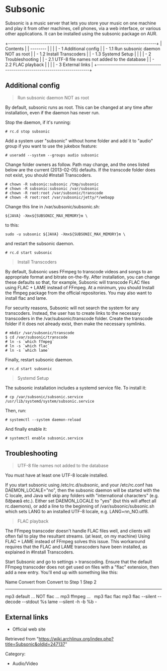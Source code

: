 Subsonic
========

Subsonic is a music server that lets you store your music on one machine
and play it from other machines, cell phones, via a web interface, or
various other applications. It can be installed using the subsonic
package on AUR.

+--------------------------------------------------------------------------+
| Contents                                                                 |
| --------                                                                 |
|                                                                          |
| -   1 Additional config                                                  |
|     -   1.1 Run subsonic daemon NOT as root                              |
|     -   1.2 Install Transcoders                                          |
|     -   1.3 Systemd Setup                                                |
|                                                                          |
| -   2 Troubleshooting                                                    |
|     -   2.1 UTF-8 file names not added to the database                   |
|     -   2.2 FLAC playback                                                |
|                                                                          |
| -   3 External links                                                     |
+--------------------------------------------------------------------------+

Additional config
-----------------

> Run subsonic daemon NOT as root

By default, subsonic runs as root. This can be changed at any time after
installation, even if the daemon has never run.

Stop the daemon, if it's running:

    # rc.d stop subsonic

Add a system user "subsonic" without home folder and add it to "audio"
group if you want to use the jukebox feature:

    # useradd --system --groups audio subsonic

Change folder owners as follow. Path may change, and the ones listed
below are the current (2013-02-05) defaults. If the transcode folder
does not exist, you should #Install Transcoders.

    # chown -R subsonic:subsonic /tmp/subsonic
    # chown -R subsonic:subsonic /var/subsonic
    # chown -R root:root /var/subsonic/transcode
    # chown -R root:root /var/subsonic/jetty/*/webapp

Change this line in /var/subsonic/subsonic.sh:

    ${JAVA} -Xmx${SUBSONIC_MAX_MEMORY}m \

to this:

    sudo -u subsonic ${JAVA} -Xmx${SUBSONIC_MAX_MEMORY}m \

and restart the subsonic daemon.

    # rc.d start subsonic

> Install Transcoders

By default, Subsonic uses FFmpeg to transcode videos and songs to an
appropriate format and bitrate on-the-fly. After installation, you can
change these defaults so that, for example, Subsonic will transcode FLAC
files using FLAC + LAME instead of FFmpeg. At a minimum, you should
Install the ffmpeg package from the official repositories. You may also
want to install flac and lame.

For security reasons, Subsonic will not search the system for any
transcoders. Instead, the user has to create links to the necessary
transcoders in the /var/subsonic/transcode folder. Create the transcode
folder if it does not already exist, then make the necessary symlinks.

    # mkdir /var/subsonic/transcode
    $ cd /var/subsonic/transcode
    # ln -s `which ffmpeg`
    # ln -s `which flac`
    # ln -s `which lame`

Finally, restart subsonic daemon.

    # rc.d start subsonic

> Systemd Setup

The subsonic installation includes a systemd service file. To install
it:

    # cp /var/subsonic/subsonic.service /usr/lib/systemd/system/subsonic.service

Then, run:

    # systemctl --system daemon-reload 

And finally enable it:

    # systemctl enable subsonic.service

Troubleshooting
---------------

> UTF-8 file names not added to the database

You must have at least one UTF-8 locale installed.

If you start subsonic using /etc/rc.d/subsonic, and your /etc/rc.conf
has DAEMON_LOCALE="no", then the subsonic daemon will be started with
the C locale, and Java will skip any folders with "international
characters" (e.g. ßðþøæå etc.). Either set DAEMON_LOCALE to "yes" (but
this will affect all rc.daemons), or add a line to the beginning of
/var/subsonic/subsonic.sh which sets LANG to an installed UTF-8 locale,
e.g. LANG=nn_NO.utf8.

> FLAC playback

The FFmpeg transcoder doesn't handle FLAC files well, and clients will
often fail to play the resultant streams. (at least, on my machine)
Using FLAC + LAME instead of FFmpeg solves this issue. This workaround
requires that the FLAC and LAME transcoders have been installed, as
explained in #Install Transcoders.

Start Subsonic and go to settings > transcoding. Ensure that the default
FFmpeg transcoder does not get used on files with a "flac" extension,
then add a new entry. You'll end up with something like this:

  Name          Convert from       Convert to   Step 1                               Step 2
  ------------- ------------------ ------------ ------------------------------------ --------------------------
  mp3 default   ... NOT flac ...   mp3          ffmpeg ...                            
  mp3 flac      flac               mp3          flac --silent --decode --stdout %s   lame --silent -h -b %b -

External links
--------------

-   Official web site

Retrieved from
"https://wiki.archlinux.org/index.php?title=Subsonic&oldid=247137"

Category:

-   Audio/Video
